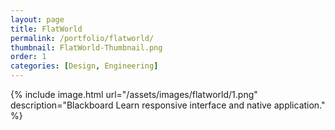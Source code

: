 ```yaml
---
layout: page
title: FlatWorld
permalink: /portfolio/flatworld/
thumbnail: FlatWorld-Thumbnail.png
order: 1
categories: [Design, Engineering]
---
```


{% include image.html url="/assets/images/flatworld/1.png" description="Blackboard Learn responsive interface and native application." %}

